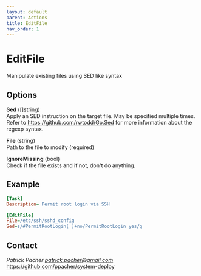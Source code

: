 ```yaml
---
layout: default
parent: Actions
title: EditFile
nav_order: 1
---
```

# EditFile
Manipulate existing files using SED like syntax

## Options

   **Sed** ([]string)  
      Apply an SED instruction on the target file. May be specified multiple
      times. Refer to https://github.com/rwtodd/Go.Sed for more information
      about the regexp syntax.

   **File** (string)  
      Path to the file to modify (required)

   **IgnoreMissing** (bool)  
      Check if the file exists and if not, don't do anything.


## Example

```ini
[Task]
Description= Permit root login via SSH

[EditFile]
File=/etc/ssh/sshd_config
Sed=s/#PermitRootLogin[ ]+no/PermitRootLogin yes/g

```

## Contact

*Patrick Pacher <patrick.pacher@gmail.com>*  
https://github.com/ppacher/system-deploy  
